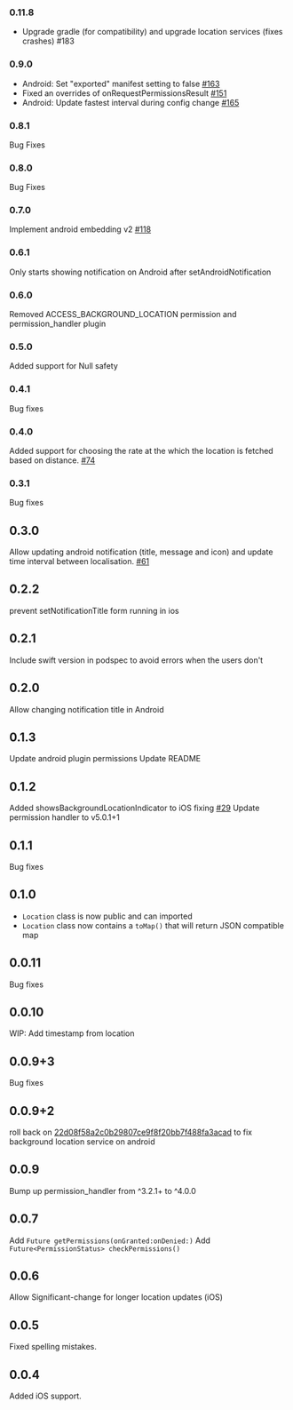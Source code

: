 ### 0.11.8
- Upgrade gradle (for compatibility) and upgrade location services (fixes crashes) #183

### 0.9.0
- Android: Set "exported" manifest setting to false [#163](https://github.com/Almoullim/background_location/pull/163)
- Fixed an overrides of onRequestPermissionsResult [#151](https://github.com/Almoullim/background_location/pull/151)
- Android: Update fastest interval during config change [#165](https://github.com/Almoullim/background_location/pull/165)

### 0.8.1
Bug Fixes

### 0.8.0
Bug Fixes

### 0.7.0
Implement android embedding v2 [#118](https://github.com/Almoullim/background_location/pull/118)

### 0.6.1
Only starts showing notification on Android after setAndroidNotification

### 0.6.0
Removed ACCESS_BACKGROUND_LOCATION permission and permission_handler plugin

### 0.5.0
Added support for Null safety

### 0.4.1
Bug fixes

### 0.4.0
Added support for choosing the rate at the which the location is fetched based on distance. [#74](https://github.com/Almoullim/background_location/pull/74)

### 0.3.1
Bug fixes

## 0.3.0
Allow updating android notification (title, message and icon) and update time interval between localisation. [#61](https://github.com/Almoullim/background_location/pull/61)

## 0.2.2
prevent setNotificationTitle form running in ios

## 0.2.1
Include swift version in podspec to avoid errors when the users don't

## 0.2.0
Allow changing notification title in Android

## 0.1.3
Update android plugin permissions
Update README

## 0.1.2

Added showsBackgroundLocationIndicator to iOS fixing [#29](https://github.com/Almoullim/background_location/issues/30#issuecomment-668540916)
Update permission handler to v5.0.1+1

## 0.1.1

Bug fixes

## 0.1.0

- `Location` class is now public and can imported
- `Location` class now contains a `toMap()` that will return JSON compatible map

## 0.0.11

Bug fixes

## 0.0.10

WIP: Add timestamp from location

## 0.0.9+3

Bug fixes

## 0.0.9+2

roll back on [22d08f58a2c0b29807ce9f8f20bb7f488fa3acad](https://github.com/Almoullim/background_location/commit/22d08f58a2c0b29807ce9f8f20bb7f488fa3acad) to fix background location service on android

## 0.0.9

Bump up permission_handler from ^3.2.1+ to ^4.0.0

## 0.0.7

Add `Future getPermissions(onGranted:onDenied:)`
Add `Future<PermissionStatus> checkPermissions()`

## 0.0.6

Allow Significant-change for longer location updates (iOS)

## 0.0.5

Fixed spelling mistakes.

## 0.0.4

Added iOS support.
